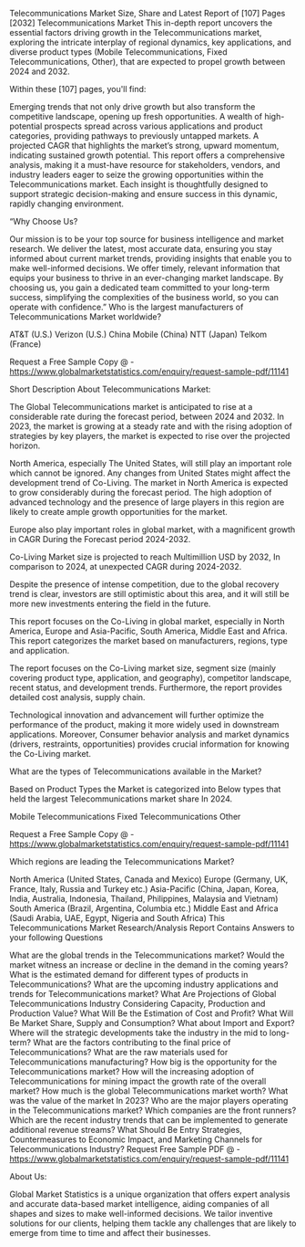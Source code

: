 Telecommunications Market Size, Share and Latest Report of [107] Pages [2032]
Telecommunications Market This in-depth report uncovers the essential factors driving growth in the Telecommunications market, exploring the intricate interplay of regional dynamics, key applications, and diverse product types (Mobile Telecommunications, Fixed Telecommunications, Other), that are expected to propel growth between 2024 and 2032.

Within these [107] pages, you'll find:

Emerging trends that not only drive growth but also transform the competitive landscape, opening up fresh opportunities.
A wealth of high-potential prospects spread across various applications and product categories, providing pathways to previously untapped markets.
A projected CAGR that highlights the market’s strong, upward momentum, indicating sustained growth potential.
This report offers a comprehensive analysis, making it a must-have resource for stakeholders, vendors, and industry leaders eager to seize the growing opportunities within the Telecommunications market. Each insight is thoughtfully designed to support strategic decision-making and ensure success in this dynamic, rapidly changing environment.

“Why Choose Us?

Our mission is to be your top source for business intelligence and market research.
We deliver the latest, most accurate data, ensuring you stay informed about current market trends, providing insights that enable you to make well-informed decisions.
We offer timely, relevant information that equips your business to thrive in an ever-changing market landscape.
By choosing us, you gain a dedicated team committed to your long-term success, simplifying the complexities of the business world, so you can operate with confidence.”
Who is the largest manufacturers of Telecommunications Market worldwide?

 

AT&T (U.S.)
Verizon (U.S.)
China Mobile (China)
NTT (Japan)
Telkom (France)
 

Request a Free Sample Copy @ - https://www.globalmarketstatistics.com/enquiry/request-sample-pdf/11141

 

Short Description About Telecommunications Market:

The Global Telecommunications market is anticipated to rise at a considerable rate during the forecast period, between 2024 and 2032. In 2023, the market is growing at a steady rate and with the rising adoption of strategies by key players, the market is expected to rise over the projected horizon.

North America, especially The United States, will still play an important role which cannot be ignored. Any changes from United States might affect the development trend of Co-Living. The market in North America is expected to grow considerably during the forecast period. The high adoption of advanced technology and the presence of large players in this region are likely to create ample growth opportunities for the market.

Europe also play important roles in global market, with a magnificent growth in CAGR During the Forecast period 2024-2032.

Co-Living Market size is projected to reach Multimillion USD by 2032, In comparison to 2024, at unexpected CAGR during 2024-2032.

Despite the presence of intense competition, due to the global recovery trend is clear, investors are still optimistic about this area, and it will still be more new investments entering the field in the future.

This report focuses on the Co-Living in global market, especially in North America, Europe and Asia-Pacific, South America, Middle East and Africa. This report categorizes the market based on manufacturers, regions, type and application.

The report focuses on the Co-Living market size, segment size (mainly covering product type, application, and geography), competitor landscape, recent status, and development trends. Furthermore, the report provides detailed cost analysis, supply chain.

Technological innovation and advancement will further optimize the performance of the product, making it more widely used in downstream applications. Moreover, Consumer behavior analysis and market dynamics (drivers, restraints, opportunities) provides crucial information for knowing the Co-Living market.

What are the types of Telecommunications available in the Market?

Based on Product Types the Market is categorized into Below types that held the largest Telecommunications market share In 2024.

 

Mobile Telecommunications
Fixed Telecommunications
Other
 

Request a Free Sample Copy @ - https://www.globalmarketstatistics.com/enquiry/request-sample-pdf/11141

Which regions are leading the Telecommunications Market?

North America (United States, Canada and Mexico)
Europe (Germany, UK, France, Italy, Russia and Turkey etc.)
Asia-Pacific (China, Japan, Korea, India, Australia, Indonesia, Thailand, Philippines, Malaysia and Vietnam)
South America (Brazil, Argentina, Columbia etc.)
Middle East and Africa (Saudi Arabia, UAE, Egypt, Nigeria and South Africa)
This Telecommunications Market Research/Analysis Report Contains Answers to your following Questions

What are the global trends in the Telecommunications market? Would the market witness an increase or decline in the demand in the coming years?
What is the estimated demand for different types of products in Telecommunications? What are the upcoming industry applications and trends for Telecommunications market?
What Are Projections of Global Telecommunications Industry Considering Capacity, Production and Production Value? What Will Be the Estimation of Cost and Profit? What Will Be Market Share, Supply and Consumption? What about Import and Export?
Where will the strategic developments take the industry in the mid to long-term?
What are the factors contributing to the final price of Telecommunications? What are the raw materials used for Telecommunications manufacturing?
How big is the opportunity for the Telecommunications market? How will the increasing adoption of Telecommunications for mining impact the growth rate of the overall market?
How much is the global Telecommunications market worth? What was the value of the market In 2023?
Who are the major players operating in the Telecommunications market? Which companies are the front runners?
Which are the recent industry trends that can be implemented to generate additional revenue streams?
What Should Be Entry Strategies, Countermeasures to Economic Impact, and Marketing Channels for Telecommunications Industry?
Request Free Sample PDF @ - https://www.globalmarketstatistics.com/enquiry/request-sample-pdf/11141

About Us:

Global Market Statistics is a unique organization that offers expert analysis and accurate data-based market intelligence, aiding companies of all shapes and sizes to make well-informed decisions. We tailor inventive solutions for our clients, helping them tackle any challenges that are likely to emerge from time to time and affect their businesses.